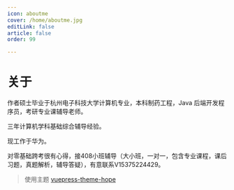 ```yaml
---
icon: aboutme
cover: /home/aboutme.jpg
editLink: false
article: false
order: 99

---
```


# 关于

作者硕士毕业于杭州电子科技大学计算机专业，本科制药工程，Java 后端开发程序员，考研专业课辅导老师。

三年计算机学科基础综合辅导经验。

现工作于华为。

对零基础跨考很有心得，接408小班辅导（大小班，一对一，包含专业课程，课后习题，真题解析，辅导答疑），有意联系V15375224429。

> 使用主题 [vuepress-theme-hope](https://github.com/vuepress-theme-hope/vuepress-theme-hope)
